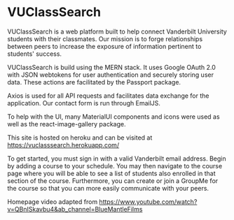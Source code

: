 # VUClassSearch

VUClassSearch is a web platform built to help connect Vanderbilt University students with their classmates. Our mission is to forge relationships between peers to increase the exposure of information pertinent to students' success.

VUClassSearch is build using the MERN stack. It uses Google OAuth 2.0 with JSON webtokens for user authentication and securely storing user data. These actions are facilitated by the Passport package.

Axios is used for all API requests and facilitates data exchange for the application. Our contact form is run through EmailJS.

To help with the UI, many MaterialUI components and icons were used as well as the react-image-gallery package.

This site is hosted on heroku and can be visited at https://vuclasssearch.herokuapp.com/

To get started, you must sign in with a valid Vanderbilt email address. Begin by adding a course to your schedule. You may then navigate to the course page where you will be able to see a list of students also enrolled in that section of the course. Furthermore, you can create or join a GroupMe for the course so that you can more easily communicate with your peers.

Homepage video adapted from https://www.youtube.com/watch?v=QBnISkavbu4&ab_channel=BlueMantleFilms
